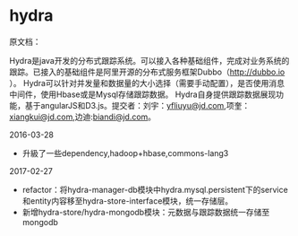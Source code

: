 hydra
=====

原文档：

Hydra是java开发的分布式跟踪系统。可以接入各种基础组件，完成对业务系统的跟踪。已接入的基础组件是阿里开源的分布式服务框架Dubbo（http://dubbo.io ）。  Hydra可以针对并发量和数据量的大小选择（需要手动配置），是否使用消息中间件，使用Hbase或是Mysql存储跟踪数据。
Hydra自身提供跟踪数据展现功能，基于angularJS和D3.js。提交者：刘宇：yfliuyu@jd.com,项奎：xiangkui@jd.com,边迪:biandi@jd.com。

2016-03-28
* 升級了一些dependency,hadoop+hbase,commons-lang3

2017-02-27
* refactor：将hydra-manager-db模块中hydra.mysql.persistent下的service和entity内容移至hydra-store-interface模块，统一存储层。
* 新增hydra-store/hydra-mongodb模块：元数据与跟踪数据统一存储至mongodb

